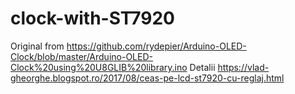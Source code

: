 # clock-with-ST7920
Original from https://github.com/rydepier/Arduino-OLED-Clock/blob/master/Arduino-OLED-Clock%20using%20U8GLIB%20library.ino
Detalii https://vlad-gheorghe.blogspot.ro/2017/08/ceas-pe-lcd-st7920-cu-reglaj.html
